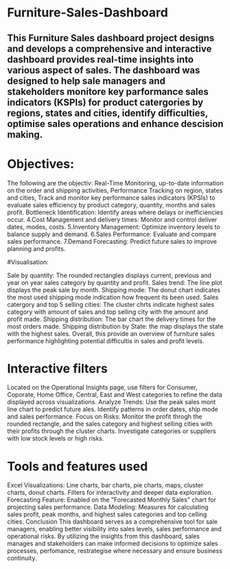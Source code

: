 # Furniture-Sales-Dashboard
## This Furniture Sales dashboard project designs and develops a comprehensive and interactive dashboard provides real-time insights into various aspect of sales. The dashboard was designed to help sale managers and stakeholders monitore key parformance sales indicators (KSPIs) for product catergories by regions, states and cities, identify difficulties, optimise sales operations and enhance descision making.

# Objectives: 

The following are the objectiv: Real-Time Monitoring, up-to-date information on the order and shipping activities, Performance Tracking on region, states and cities, Track and monitor key performance sales indicators (KPSIs) to evaluate sales efficiency by product category, quantity, months and sales profit. Bottleneck Identification: Identify areas where delays or inefficiencies occur. 4.Cost Management and delivery times: Monitor and control deliver dates, modes, costs. 5.Inventory Management: Optimize inventory levels to balance supply and demand. 6.Sales Performance: Evaluate and compare sales performance. 7.Demand Forecasting: Predict future sales to improve planning and profits.

#Visualisation:

Sale by quantity: The rounded rectangles displays current, previous and year on year sales category by quantity and profit. Sales trend: The line plot displays the peak sale by month. Shipping mode: The donut chart indicates the most used shipping mode indication how frequent its been used. Sales catergory and top 5 selling cities: The cluster chrts indicate highest sales category with amount of sales and top selling city with the amount and profit made. Shipping distribution: The bar chart the delivery times for the most orders made. Shipping distribution by State: the map displays the state with the highest sales.  Overall, this provide an overview of furniture sales performance highlighting potential difficultis in sales and profit levels.

# Interactive filters

Located on the Operational Insights page, use filters for Consumer, Coporate, Home Office, Central, East and West categories to refine the data displayed across visualizations.
Analyze Trends:
Use the peak sales mont line chart to predict future ales.
Identify patterns in order dates, ship mode and sales performance.
Focus on Risks:
Monitor the profit throgh the rounded rectangle, and the sales category and highest selling cities with their profits through the cluster charts.
Investigate categories or suppliers with low stock levels or high risks.

# Tools and features used

Excel Visualizations:
Line charts, bar charts, pie charts, maps, cluster charts, donut charts.
Filters for interactivity and deeper data exploration.
Forecasting Feature:
Enabled on the "Forecasted Monthly Sales" chart for projecting sales performance.
Data Modeling:
Measures for calculating sales profit, peak months, and highest sales categories and top celling cities.
Conclusion
This dashboard serves as a comprehensive tool for sale managers, enabling better visibility into sales levels, sales performance and operational risks. By utilizing the insights from this dashboard, sales manages and stakeholders can make informed decisions to optimize sales processes, perfomance, restrategise where necessary and ensure business continuity.
